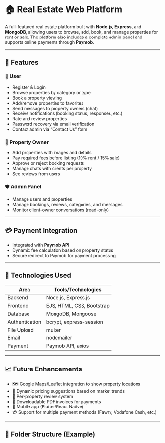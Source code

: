 # 🏠 Real Estate Web Platform

A full-featured real estate platform built with **Node.js**, **Express**, and **MongoDB**, allowing users to browse, add, book, and manage properties for rent or sale. The platform also includes a complete admin panel and supports online payments through **Paymob**.

---

## 🚀 Features

### 👤 User
- Register & Login
- Browse properties by category or type
- Book a property viewing
- Add/remove properties to favorites
- Send messages to property owners (chat)
- Receive notifications (booking status, responses, etc.)
- Rate and review properties
- Password recovery via email verification
- Contact admin via “Contact Us” form

### 🏡 Property Owner
- Add properties with images and details
- Pay required fees before listing (10% rent / 15% sale)
- Approve or reject booking requests
- Manage chats with clients per property
- See reviews from users

### 🛡️ Admin Panel
- Manage users and properties
- Manage bookings, reviews, categories, and messages
- Monitor client-owner conversations (read-only)

---

## 💳 Payment Integration
- Integrated with **Paymob API**
- Dynamic fee calculation based on property status
- Secure redirect to Paymob for payment processing

---

## 🧰 Technologies Used

| Area           | Tools/Technologies                        |
|----------------|-------------------------------------------|
| Backend        | Node.js, Express.js                       |
| Frontend       | EJS, HTML, CSS, Bootstrap                 |
| Database       | MongoDB, Mongoose                         |
| Authentication | bcrypt, express-session                   |
| File Upload    | multer                                    |
| Email          | nodemailer                                |
| Payment        | Paymob API, axios                         |

---

## 📈 Future Enhancements
- 🗺️ Google Maps/Leaflet integration to show property locations  
- 🧠 Dynamic pricing suggestions based on market trends  
- 📝 Per-property review system  
- 🧾 Downloadable PDF invoices for payments  
- 📲 Mobile app (Flutter/React Native)  
- 💳 Support for multiple payment methods (Fawry, Vodafone Cash, etc.)

---

## 📁 Folder Structure (Example)

